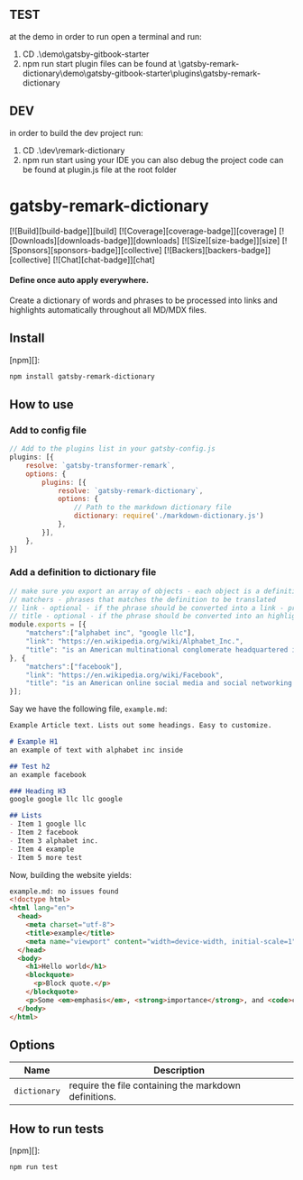 
## TEST
at the demo 
in order to run open a terminal and run:
1. CD .\demo\gatsby-gitbook-starter
2. npm run start
plugin files can be found at \gatsby-remark-dictionary\demo\gatsby-gitbook-starter\plugins\gatsby-remark-dictionary

## DEV
in order to build the dev project run:
1. CD .\dev\remark-dictionary
2. npm run start
using your IDE you can also debug the project
code can be found at plugin.js file at the root folder




# gatsby-remark-dictionary

[![Build][build-badge]][build]
[![Coverage][coverage-badge]][coverage]
[![Downloads][downloads-badge]][downloads]
[![Size][size-badge]][size]
[![Sponsors][sponsors-badge]][collective]
[![Backers][backers-badge]][collective]
[![Chat][chat-badge]][chat]

#### Define once auto apply everywhere. 
Create a dictionary of words and phrases to be processed into links and highlights automatically throughout all MD/MDX files.

## Install

[npm][]:

```sh
npm install gatsby-remark-dictionary
```

## How to use

### Add to config file
```javascript
// Add to the plugins list in your gatsby-config.js
plugins: [{
    resolve: `gatsby-transformer-remark`,
    options: {
        plugins: [{
            resolve: `gatsby-remark-dictionary`,
            options: {
                // Path to the markdown dictionary file
                dictionary: require('./markdown-dictionary.js')
            },
        }],
    },
}]
```

### Add a definition to dictionary file

```javascript
// make sure you export an array of objects - each object is a definition containing
// matchers - phrases that matches the definition to be translated
// link - optional - if the phrase should be converted into a link - provide the URL for the link
// title - optional - if the phrase should be converted into an highlighter, provide the text to be presented when hovered.
module.exports = [{
    "matchers":["alphabet inc", "google llc"],
    "link": "https://en.wikipedia.org/wiki/Alphabet_Inc.",
    "title": "is an American multinational conglomerate headquartered in Mountain View, California. It was created through a restructuring of Google on October 2, 2015,[2] and became the parent company of Google and several former Google subsidiaries"
}, {
    "matchers":["facebook"],
    "link": "https://en.wikipedia.org/wiki/Facebook",
    "title": "is an American online social media and social networking service based in Menlo Park, California, and a flagship service of the namesake company Facebook, Inc."
}];
```

Say we have the following file, `example.md`:

```markdown
Example Article text. Lists out some headings. Easy to customize.

# Example H1
an example of text with alphabet inc inside

## Test h2
an example facebook

### Heading H3
google google llc llc google

## Lists
- Item 1 google llc
- Item 2 facebook
- Item 3 alphabet inc.
- Item 4 example
- Item 5 more test
```

Now, building the website yields:

```html
example.md: no issues found
<!doctype html>
<html lang="en">
  <head>
    <meta charset="utf-8">
    <title>example</title>
    <meta name="viewport" content="width=device-width, initial-scale=1">
  </head>
  <body>
    <h1>Hello world</h1>
    <blockquote>
      <p>Block quote.</p>
    </blockquote>
    <p>Some <em>emphasis</em>, <strong>importance</strong>, and <code>code</code>.</p>
  </body>
</html>
```

## Options

| Name                    | Description                                                                                                                                                                                                                                                                                                                                                                                                                                                                                                                                                                                                                        |
| ----------------------- | ---------------------------------------------------------------------------------------------------------------------------------------------------------------------------------------------------------------------------------------------------------------------------------------------------------------------------------------------------------------------------------------------------------------------------------------------------------------------------------------------------------------------------------------------------------------------------------------------------------------------------------- |
| `dictionary`              | require the file containing the markdown definitions.


## How to run tests

[npm][]:

```sh
npm run test
```